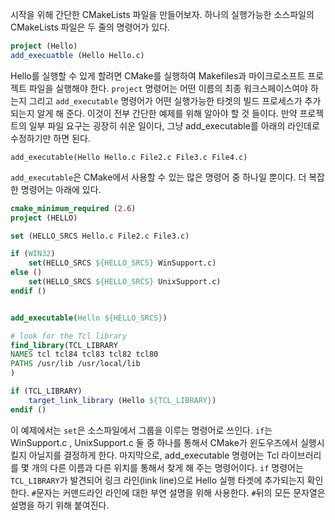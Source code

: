 시작을 위해 간단한 CMakeLists 파일을 만들어보자. 하나의 실행가능한 소스파일의  CMakeLists 파일은 두 줄의 명령어가 있다.

```CMake
project (Hello)
add_execuatble (Hello Hello.c)
```

Hello를 실행할 수 있게 할려면 CMake를 실행하여 Makefiles과 마이크로소프트 프로젝트 파일을 실행해야 한다. `project` 명령어는 어떤 이름의 최종 워크스페이스여야 하는지 그리고 `add_executable` 명령어가 어떤 실행가능한 타겟의 빌드 프로세스가 추가되는지 알게 해 준다. 이것이 전부 간단한 예제를 위해 알아야 할 것 들이다. 만약 프로젝트의 일부 파일 요구는 굉장히 쉬운 일이다, 그냥 add_executable를 아래의 라인데로 수정하기만 하면 된다.

```shell
add_executable(Hello Hello.c File2.c File3.c File4.c)
```

`add_executable`은 CMake에서 사용할 수 있는 많은 명령어 중 하나일 뿐이다. 더 복잡한 명령어는 아래에 있다.

```cmake
cmake_minimum_required (2.6)
project (HELLO)

set (HELLO_SRCS Hello.c File2.c File3.c)

if (WIN32)
	set(HELLO_SRCS ${HELLO_SRCS} WinSupport.c)
else ()
	set(HELLO_SRCS ${HELLO_SRCS} UnixSupport.c)
endif ()


add_executable(Hello ${HELLO_SRCS})

# look for the Tcl library
find_library(TCL_LIBRARY 
NAMES tcl tcl84 tcl83 tcl82 tcl80
PATHS /usr/lib /usr/local/lib
)

if (TCL_LIBRARY)
	target_link_library (Hello ${TCL_LIBRARY})
endif ()


```

이 예제에서는 `set`은 소스파일에서 그룹을 이루는 명령어로 쓰인다. `if`는 WinSupport.c , UnixSupport.c 둘 중 하나를 통해서 CMake가 윈도우즈에서 실행시킬지 아닐지를 결정하게 한다. 마지막으로, add_executable 명령어는 Tcl 라이브러리를 몇 개의 다른 이름과 다른 위치를 통해서 찾게 해 주는 명령어이다. `if` 명령어는 `TCL_LIBRARY`가 발견되어 링크 라인(link line)으로 Hello 실행 타겟에 추가되는지 확인한다. `#`문자는 커맨드라인 라인에 대한 부연 설명을 위해 사용한다. `#`뒤의 모든 문자열은 설명을 하기 위해 붙여진다.